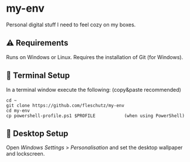 my-env
======
Personal digital stuff I need to feel cozy on my boxes.

⚠️ Requirements
----------------
Runs on Windows or Linux. Requires the installation of Git (for Windows).

🔧 Terminal Setup
------------------
In a terminal window execute the following: (copy&paste recommended)
```
cd ~
git clone https://github.com/fleschutz/my-env
cd my-env
cp powershell-profile.ps1 $PROFILE           (when using PowerShell)
```

🔧 Desktop Setup
------------------
Open *Windows Settings* > *Personalisation* and set the desktop wallpaper and lockscreen.
